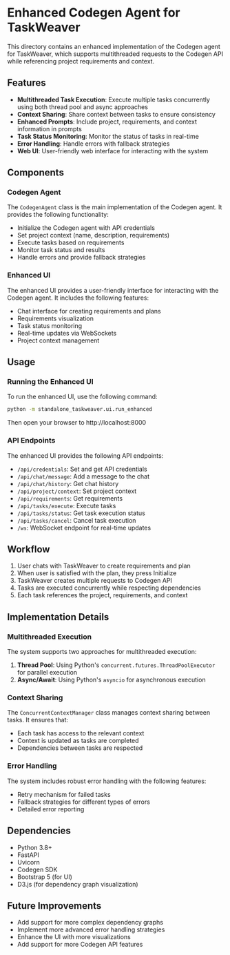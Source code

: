 # Enhanced Codegen Agent for TaskWeaver

This directory contains an enhanced implementation of the Codegen agent for TaskWeaver, which supports multithreaded requests to the Codegen API while referencing project requirements and context.

## Features

- **Multithreaded Task Execution**: Execute multiple tasks concurrently using both thread pool and async approaches
- **Context Sharing**: Share context between tasks to ensure consistency
- **Enhanced Prompts**: Include project, requirements, and context information in prompts
- **Task Status Monitoring**: Monitor the status of tasks in real-time
- **Error Handling**: Handle errors with fallback strategies
- **Web UI**: User-friendly web interface for interacting with the system

## Components

### Codegen Agent

The `CodegenAgent` class is the main implementation of the Codegen agent. It provides the following functionality:

- Initialize the Codegen agent with API credentials
- Set project context (name, description, requirements)
- Execute tasks based on requirements
- Monitor task status and results
- Handle errors and provide fallback strategies

### Enhanced UI

The enhanced UI provides a user-friendly interface for interacting with the Codegen agent. It includes the following features:

- Chat interface for creating requirements and plans
- Requirements visualization
- Task status monitoring
- Real-time updates via WebSockets
- Project context management

## Usage

### Running the Enhanced UI

To run the enhanced UI, use the following command:

```bash
python -m standalone_taskweaver.ui.run_enhanced
```

Then open your browser to http://localhost:8000

### API Endpoints

The enhanced UI provides the following API endpoints:

- `/api/credentials`: Set and get API credentials
- `/api/chat/message`: Add a message to the chat
- `/api/chat/history`: Get chat history
- `/api/project/context`: Set project context
- `/api/requirements`: Get requirements
- `/api/tasks/execute`: Execute tasks
- `/api/tasks/status`: Get task execution status
- `/api/tasks/cancel`: Cancel task execution
- `/ws`: WebSocket endpoint for real-time updates

## Workflow

1. User chats with TaskWeaver to create requirements and plan
2. When user is satisfied with the plan, they press Initialize
3. TaskWeaver creates multiple requests to Codegen API
4. Tasks are executed concurrently while respecting dependencies
5. Each task references the project, requirements, and context

## Implementation Details

### Multithreaded Execution

The system supports two approaches for multithreaded execution:

1. **Thread Pool**: Using Python's `concurrent.futures.ThreadPoolExecutor` for parallel execution
2. **Async/Await**: Using Python's `asyncio` for asynchronous execution

### Context Sharing

The `ConcurrentContextManager` class manages context sharing between tasks. It ensures that:

- Each task has access to the relevant context
- Context is updated as tasks are completed
- Dependencies between tasks are respected

### Error Handling

The system includes robust error handling with the following features:

- Retry mechanism for failed tasks
- Fallback strategies for different types of errors
- Detailed error reporting

## Dependencies

- Python 3.8+
- FastAPI
- Uvicorn
- Codegen SDK
- Bootstrap 5 (for UI)
- D3.js (for dependency graph visualization)

## Future Improvements

- Add support for more complex dependency graphs
- Implement more advanced error handling strategies
- Enhance the UI with more visualizations
- Add support for more Codegen API features

